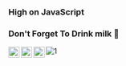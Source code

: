 ### High on JavaScript
### Don't Forget To Drink milk 🥛

<a href="https://www.linkedin.com/in/bhattcodes/">
  <img align="left" alt="Aman's Linkdein" width="22px" src="https://cdn.jsdelivr.net/npm/simple-icons@v3/icons/linkedin.svg" />
</a>
<a href="https://github.com/bhattcodes">
  <img align="left" alt="Aman's Github" width="22px" src="https://cdn.jsdelivr.net/npm/simple-icons@v3/icons/github.svg" />
</a>
<a href="https://www.instagram.com/itz.bhatt/?hl=en">
  <img align="left" alt="Aman's Instagram" width="22px" src="https://cdn.jsdelivr.net/npm/simple-icons@v3/icons/instagram.svg" />
</a>

<!-- [![Aman's github stats](https://github-readme-stats.vercel.app/api?username=bhattcodes&theme=blue-green)](https://github.com/bhattcodes/github-readme-stats) -->
![1](https://github-readme-stats.vercel.app/api/top-langs/?username=bhattcodes&theme=blue-green)

<!--
**bhattcodes/bhattcodes** is a ✨ _special_ ✨ repository because its `README.md` (this file) appears on your GitHub profile.

Here are some ideas to get you started:

- 🔭 I’m currently working on ...
- 🌱 I’m currently learning ...
- 👯 I’m looking to collaborate on ...
- 🤔 I’m looking for help with ...
- 💬 Ask me about ...
- 📫 How to reach me: ...
- 😄 Pronouns: ...
- ⚡ Fun fact: ...
-->
